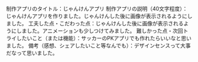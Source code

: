 制作アプリのタイトル：じゃんけんアプリ
制作アプリの説明（40文字程度）：じゃんけんアプリを作りました。じゃんけんした後に画像が表示されるようにしました。
工夫した点・こだわった点：じゃんけんした後に画像が表示されるようにしました。アニメーションも少しつけてみました。
難しかった点・次回トライしたいこと（または機能）：サッカーのPKアプリでも作れたらいいなと思いました。
備考（感想、シェアしたいこと等なんでも）：デザインセンスって大事だなって思いました。
